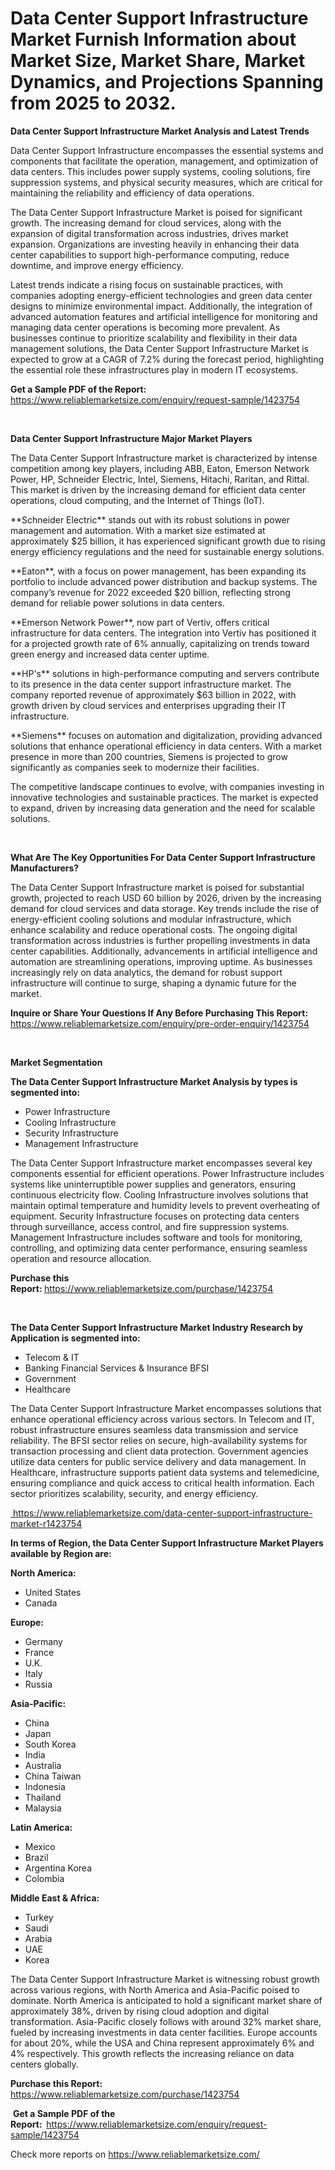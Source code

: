 <p><h1>Data Center Support Infrastructure Market Furnish Information about Market Size, Market Share, Market Dynamics, and Projections Spanning from 2025 to 2032.</h1></p><p><strong>Data Center Support Infrastructure Market Analysis and Latest Trends</strong></p>
<p><p>Data Center Support Infrastructure encompasses the essential systems and components that facilitate the operation, management, and optimization of data centers. This includes power supply systems, cooling solutions, fire suppression systems, and physical security measures, which are critical for maintaining the reliability and efficiency of data operations. </p><p>The Data Center Support Infrastructure Market is poised for significant growth. The increasing demand for cloud services, along with the expansion of digital transformation across industries, drives market expansion. Organizations are investing heavily in enhancing their data center capabilities to support high-performance computing, reduce downtime, and improve energy efficiency. </p><p>Latest trends indicate a rising focus on sustainable practices, with companies adopting energy-efficient technologies and green data center designs to minimize environmental impact. Additionally, the integration of advanced automation features and artificial intelligence for monitoring and managing data center operations is becoming more prevalent. As businesses continue to prioritize scalability and flexibility in their data management solutions, the Data Center Support Infrastructure Market is expected to grow at a CAGR of 7.2% during the forecast period, highlighting the essential role these infrastructures play in modern IT ecosystems.</p></p>
<p><strong>Get a Sample PDF of the Report:&nbsp;</strong> <a href="https://www.reliablemarketsize.com/enquiry/request-sample/1423754?utm_campaign=3076&utm_medium=2&utm_source=Github&utm_content=ia&utm_term=11032025&utm_id=data-center-support-infrastructure">https://www.reliablemarketsize.com/enquiry/request-sample/1423754</a></p>
<p>&nbsp;</p>
<p><strong>Data Center Support Infrastructure Major Market Players</strong></p>
<p><p>The Data Center Support Infrastructure market is characterized by intense competition among key players, including ABB, Eaton, Emerson Network Power, HP, Schneider Electric, Intel, Siemens, Hitachi, Raritan, and Rittal. This market is driven by the increasing demand for efficient data center operations, cloud computing, and the Internet of Things (IoT).</p><p>**Schneider Electric** stands out with its robust solutions in power management and automation. With a market size estimated at approximately $25 billion, it has experienced significant growth due to rising energy efficiency regulations and the need for sustainable energy solutions.</p><p>**Eaton**, with a focus on power management, has been expanding its portfolio to include advanced power distribution and backup systems. The company’s revenue for 2022 exceeded $20 billion, reflecting strong demand for reliable power solutions in data centers.</p><p>**Emerson Network Power**, now part of Vertiv, offers critical infrastructure for data centers. The integration into Vertiv has positioned it for a projected growth rate of 6% annually, capitalizing on trends toward green energy and increased data center uptime.</p><p>**HP's** solutions in high-performance computing and servers contribute to its presence in the data center support infrastructure market. The company reported revenue of approximately $63 billion in 2022, with growth driven by cloud services and enterprises upgrading their IT infrastructure.</p><p>**Siemens** focuses on automation and digitalization, providing advanced solutions that enhance operational efficiency in data centers. With a market presence in more than 200 countries, Siemens is projected to grow significantly as companies seek to modernize their facilities.</p><p>The competitive landscape continues to evolve, with companies investing in innovative technologies and sustainable practices. The market is expected to expand, driven by increasing data generation and the need for scalable solutions.</p></p>
<p>&nbsp;</p>
<p><strong>What Are The Key Opportunities For Data Center Support Infrastructure Manufacturers?</strong></p>
<p><p>The Data Center Support Infrastructure market is poised for substantial growth, projected to reach USD 60 billion by 2026, driven by the increasing demand for cloud services and data storage. Key trends include the rise of energy-efficient cooling solutions and modular infrastructure, which enhance scalability and reduce operational costs. The ongoing digital transformation across industries is further propelling investments in data center capabilities. Additionally, advancements in artificial intelligence and automation are streamlining operations, improving uptime. As businesses increasingly rely on data analytics, the demand for robust support infrastructure will continue to surge, shaping a dynamic future for the market.</p></p>
<p><strong>Inquire or Share Your Questions If Any Before Purchasing This Report:</strong> <a href="https://www.reliablemarketsize.com/enquiry/pre-order-enquiry/1423754?utm_campaign=3076&utm_medium=2&utm_source=Github&utm_content=ia&utm_term=11032025&utm_id=data-center-support-infrastructure">https://www.reliablemarketsize.com/enquiry/pre-order-enquiry/1423754</a></p>
<p>&nbsp;</p>
<p><strong>Market Segmentation</strong></p>
<p><strong>The Data Center Support Infrastructure Market Analysis by types is segmented into:</strong></p>
<p><ul><li>Power Infrastructure</li><li>Cooling Infrastructure</li><li>Security Infrastructure</li><li>Management Infrastructure</li></ul></p>
<p><p>The Data Center Support Infrastructure market encompasses several key components essential for efficient operations. Power Infrastructure includes systems like uninterruptible power supplies and generators, ensuring continuous electricity flow. Cooling Infrastructure involves solutions that maintain optimal temperature and humidity levels to prevent overheating of equipment. Security Infrastructure focuses on protecting data centers through surveillance, access control, and fire suppression systems. Management Infrastructure includes software and tools for monitoring, controlling, and optimizing data center performance, ensuring seamless operation and resource allocation.</p></p>
<p><strong>Purchase this Report:&nbsp;</strong><a href="https://www.reliablemarketsize.com/purchase/1423754?utm_campaign=3076&utm_medium=2&utm_source=Github&utm_content=ia&utm_term=11032025&utm_id=data-center-support-infrastructure">https://www.reliablemarketsize.com/purchase/1423754</a></p>
<p>&nbsp;</p>
<p><strong>The Data Center Support Infrastructure Market Industry Research by Application is segmented into:</strong></p>
<p><ul><li>Telecom & IT</li><li>Banking Financial Services & Insurance BFSI</li><li>Government</li><li>Healthcare</li></ul></p>
<p><p>The Data Center Support Infrastructure Market encompasses solutions that enhance operational efficiency across various sectors. In Telecom and IT, robust infrastructure ensures seamless data transmission and service reliability. The BFSI sector relies on secure, high-availability systems for transaction processing and client data protection. Government agencies utilize data centers for public service delivery and data management. In Healthcare, infrastructure supports patient data systems and telemedicine, ensuring compliance and quick access to critical health information. Each sector prioritizes scalability, security, and energy efficiency.</p></p>
<p><a href="https://www.reliablemarketsize.com/data-center-support-infrastructure-market-r1423754?utm_campaign=3076&utm_medium=2&utm_source=Github&utm_content=ia&utm_term=11032025&utm_id=data-center-support-infrastructure">&nbsp;https://www.reliablemarketsize.com/data-center-support-infrastructure-market-r1423754</a></p>
<p><strong>In terms of Region, the Data Center Support Infrastructure Market Players available by Region are:</strong></p>
<p>
    <p> <strong> North America: </strong>
        <ul>
            <li>United States</li>
            <li>Canada</li>
        </ul>
        </p> 
    <p> <strong> Europe: </strong>
        <ul>
            <li>Germany</li>
            <li>France</li>
            <li>U.K.</li>
            <li>Italy</li>
            <li>Russia</li>
        </ul>
        </p> 
    <p> <strong> Asia-Pacific: </strong>
        <ul>
            <li>China</li>
            <li>Japan</li>
            <li>South Korea</li>
            <li>India</li>
            <li>Australia</li>
            <li>China Taiwan</li>
            <li>Indonesia</li>
            <li>Thailand</li>
            <li>Malaysia</li>
        </ul>
        </p> 
    <p> <strong> Latin America: </strong>
        <ul>
            <li>Mexico</li>
            <li>Brazil</li>
            <li>Argentina Korea</li>
            <li>Colombia</li>
        </ul>
        </p> 
    <p> <strong> Middle East & Africa: </strong>
        <ul>
            <li>Turkey</li>
            <li>Saudi</li>
            <li>Arabia</li>
            <li>UAE</li>
            <li>Korea</li>
        </ul>
    </p>
    </p>
<p><p>The Data Center Support Infrastructure Market is witnessing robust growth across various regions, with North America and Asia-Pacific poised to dominate. North America is anticipated to hold a significant market share of approximately 38%, driven by rising cloud adoption and digital transformation. Asia-Pacific closely follows with around 32% market share, fueled by increasing investments in data center facilities. Europe accounts for about 20%, while the USA and China represent approximately 6% and 4% respectively. This growth reflects the increasing reliance on data centers globally.</p></p>
<p><strong>Purchase this Report: </strong><a href="https://www.reliablemarketsize.com/purchase/1423754?utm_campaign=3076&utm_medium=2&utm_source=Github&utm_content=ia&utm_term=11032025&utm_id=data-center-support-infrastructure">https://www.reliablemarketsize.com/purchase/1423754</a></p>
<p>&nbsp;<strong>Get a Sample PDF of the Report:&nbsp;&nbsp;</strong><a href="https://www.reliablemarketsize.com/enquiry/request-sample/1423754?utm_campaign=3076&utm_medium=2&utm_source=Github&utm_content=ia&utm_term=11032025&utm_id=data-center-support-infrastructure">https://www.reliablemarketsize.com/enquiry/request-sample/1423754</a></p>
<p><strong></strong></p>
<p>Check more reports on <a href="https://www.reliablemarketsize.com/?utm_campaign=3076&utm_medium=2&utm_source=Github&utm_content=ia&utm_term=11032025&utm_id=data-center-support-infrastructure">https://www.reliablemarketsize.com/</a></p>